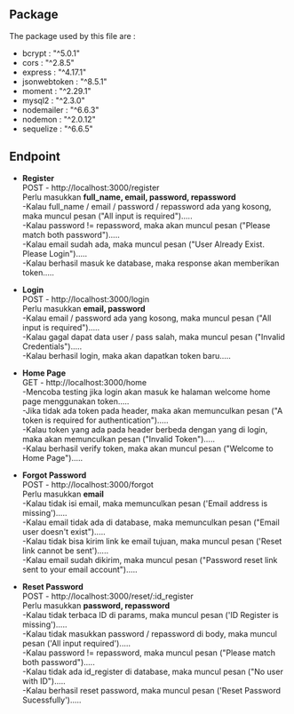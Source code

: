 ## Package

The package used by this file are :
- bcrypt        : "^5.0.1"
- cors          : "^2.8.5"
- express       : "^4.17.1"
- jsonwebtoken  : "^8.5.1"
- moment        : "^2.29.1"
- mysql2        : "^2.3.0"
- nodemailer    : "^6.6.3"
- nodemon       : "^2.0.12"
- sequelize     : "^6.6.5"
  
  
## Endpoint

- <b>Register</b>  
POST - http://localhost:3000/register  
Perlu masukkan <b>full_name, email, password, repassword</b>  
-Kalau full_name / email / password / repassword ada yang kosong, maka muncul pesan ("All input is required").....  
-Kalau password != repassword, maka akan muncul pesan ("Please match both password").....  
-Kalau email sudah ada, maka muncul pesan ("User Already Exist. Please Login").....  
-Kalau berhasil masuk ke database, maka response akan memberikan token.....  
  
- <b>Login</b>  
POST - http://localhost:3000/login  
Perlu masukkan <b>email, password</b>  
-Kalau email / password ada yang kosong, maka muncul pesan ("All input is required").....  
-Kalau gagal dapat data user / pass salah, maka muncul pesan ("Invalid Credentials").....  
-Kalau berhasil login, maka akan dapatkan token baru.....  

- <b>Home Page</b>  
GET - http://localhost:3000/home  
-Mencoba testing jika login akan masuk ke halaman welcome home page menggunakan token.....  
-Jika tidak ada token pada header, maka akan memunculkan pesan ("A token is required for authentication").....  
-Kalau token yang ada pada header berbeda dengan yang di login, maka akan memunculkan pesan ("Invalid Token").....  
-Kalau berhasil verify token, maka akan muncul pesan ("Welcome to Home Page").....  

- <b>Forgot Password</b>  
POST - http://localhost:3000/forgot  
Perlu masukkan <b>email</b>  
-Kalau tidak isi email, maka memunculkan pesan ('Email address is missing').....  
-Kalau email tidak ada di database, maka memunculkan pesan ("Email user doesn't exist").....  
-Kalau tidak bisa kirim link ke email tujuan, maka muncul pesan ('Reset link cannot be sent').....  
-Kalau email sudah dikirim, maka muncul pesan ("Password reset link sent to your email account").....  

- <b>Reset Password</b>  
POST - http://localhost:3000/reset/:id_register  
Perlu masukkan <b>password, repassword</b>  
-Kalau tidak terbaca ID di params, maka muncul pesan ('ID Register is missing').....  
-Kalau tidak masukkan password / repassword di body, maka muncul pesan ('All input required').....  
-Kalau password != repassword, maka muncul pesan ("Please match both password").....  
-Kalau tidak ada id_register di database, maka muncul pesan ("No user with ID").....  
-Kalau berhasil reset password, maka muncul pesan ('Reset Password Sucessfully').....  
